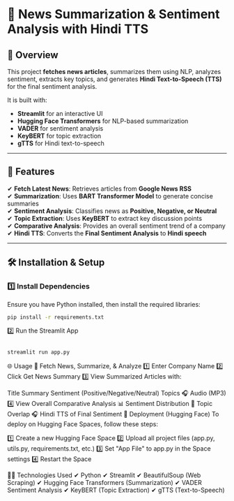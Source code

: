 # 📰 News Summarization & Sentiment Analysis with Hindi TTS

## 🚀 Overview
This project **fetches news articles**, summarizes them using NLP, analyzes sentiment, extracts key topics, and generates **Hindi Text-to-Speech (TTS)** for the final sentiment analysis.

It is built with:
- **Streamlit** for an interactive UI
- **Hugging Face Transformers** for NLP-based summarization
- **VADER** for sentiment analysis
- **KeyBERT** for topic extraction
- **gTTS** for Hindi text-to-speech

---

## **🎯 Features**
✔ **Fetch Latest News**: Retrieves articles from **Google News RSS**  
✔ **Summarization**: Uses **BART Transformer Model** to generate concise summaries  
✔ **Sentiment Analysis**: Classifies news as **Positive, Negative, or Neutral**  
✔ **Topic Extraction**: Uses **KeyBERT** to extract key discussion points  
✔ **Comparative Analysis**: Provides an overall sentiment trend of a company  
✔ **Hindi TTS**: Converts the **Final Sentiment Analysis** to **Hindi speech**  

---

## **🛠 Installation & Setup**
### **1️⃣ Install Dependencies**
Ensure you have Python installed, then install the required libraries:
```bash
pip install -r requirements.txt

```

2️⃣ Run the Streamlit App
```bash

streamlit run app.py

```
🌐 Usage
📌 Fetch News, Summarize, & Analyze
1️⃣ Enter Company Name
2️⃣ Click Get News Summary
3️⃣ View Summarized Articles with:

Title
Summary
Sentiment (Positive/Negative/Neutral)
Topics
🎧 Audio (MP3)
4️⃣ View Overall Comparative Analysis
📊 Sentiment Distribution
🔎 Topic Overlap
🎧 Hindi TTS of Final Sentiment
📡 Deployment (Hugging Face)
To deploy on Hugging Face Spaces, follow these steps:

1️⃣ Create a new Hugging Face Space
2️⃣ Upload all project files (app.py, utils.py, requirements.txt, etc.)
3️⃣ Set "App File" to app.py in the Space settings
4️⃣ Restart the Space

👨‍💻 Technologies Used
✔ Python
✔ Streamlit
✔ BeautifulSoup (Web Scraping)
✔ Hugging Face Transformers (Summarization)
✔ VADER Sentiment Analysis
✔ KeyBERT (Topic Extraction)
✔ gTTS (Text-to-Speech)


